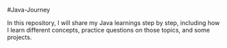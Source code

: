 #Java-Journey

In this repository, I will share my Java learnings step by step, including how I learn different concepts, practice questions on those topics, and some projects.



